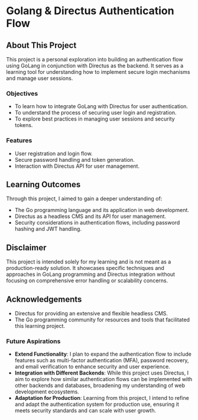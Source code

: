 # Golang & Directus Authentication Flow

## About This Project

This project is a personal exploration into building an authentication flow using GoLang in conjunction with Directus as the backend. It serves as a learning tool for understanding how to implement secure login mechanisms and manage user sessions.

### Objectives

- To learn how to integrate GoLang with Directus for user authentication.
- To understand the process of securing user login and registration.
- To explore best practices in managing user sessions and security tokens.

### Features

- User registration and login flow.
- Secure password handling and token generation.
- Interaction with Directus API for user management.

## Learning Outcomes

Through this project, I aimed to gain a deeper understanding of:

- The Go programming language and its application in web development.
- Directus as a headless CMS and its API for user management.
- Security considerations in authentication flows, including password hashing and JWT handling.

## Disclaimer

This project is intended solely for my learning and is not meant as a production-ready solution. It showcases specific techniques and approaches in GoLang programming and Directus integration without focusing on comprehensive error handling or scalability concerns.

## Acknowledgements

- Directus for providing an extensive and flexible headless CMS.
- The Go programming community for resources and tools that facilitated this learning project.

### Future Aspirations

- **Extend Functionality**: I plan to expand the authentication flow to include features such as multi-factor authentication (MFA), password recovery, and email verification to enhance security and user experience.
- **Integration with Different Backends**: While this project uses Directus, I aim to explore how similar authentication flows can be implemented with other backends and databases, broadening my understanding of web development ecosystems.
- **Adaptation for Production**: Learning from this project, I intend to refine and adapt the authentication system for production use, ensuring it meets security standards and can scale with user growth.
